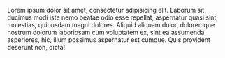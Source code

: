 Lorem ipsum dolor sit amet, consectetur adipisicing elit. Laborum sit ducimus modi iste nemo beatae odio esse repellat, aspernatur quasi sint, molestias, quibusdam magni dolores. Aliquid aliquam dolor, doloremque nostrum dolorum laboriosam cum voluptatem ex, sint ea assumenda asperiores, hic, illum possimus aspernatur est cumque. Quis provident deserunt non, dicta!